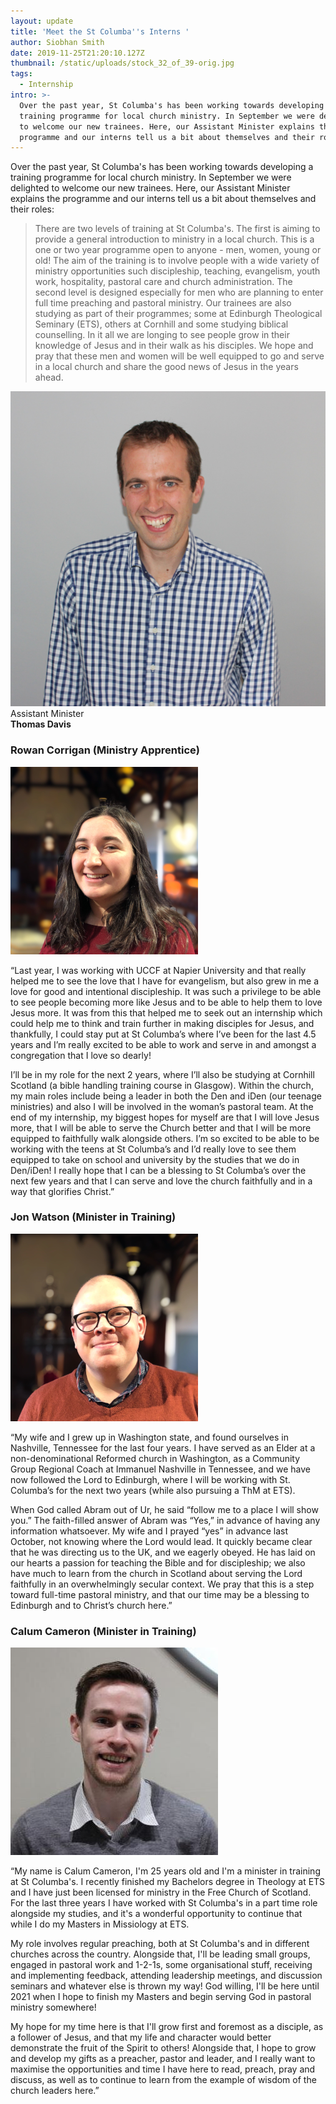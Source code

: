 ```yaml
---
layout: update
title: 'Meet the St Columba''s Interns '
author: Siobhan Smith
date: 2019-11-25T21:20:10.127Z
thumbnail: /static/uploads/stock_32_of_39-orig.jpg
tags:
  - Internship
intro: >-
  Over the past year, St Columba's has been working towards developing a
  training programme for local church ministry. In September we were delighted
  to welcome our new trainees. Here, our Assistant Minister explains the
  programme and our interns tell us a bit about themselves and their roles.
---
```

Over the past year, St Columba's has been working towards developing a training
programme for local church ministry.  In September we were delighted to welcome
our new trainees.  Here, our Assistant Minister explains the programme and our
interns tell us a bit about themselves and their roles:

<blockquote>
There are two levels of training at St Columba's. The first is aiming to
provide a general introduction to ministry in a local church.  This is a one or
two year programme open to anyone - men, women, young or old!  The aim of the
training is to involve people with a wide variety of ministry opportunities such
discipleship, teaching, evangelism, youth work, hospitality, pastoral care and
church administration. The second level is designed especially for men who are
planning to enter full time preaching and pastoral ministry. Our trainees are
also studying as part of their programmes; some at Edinburgh Theological
Seminary (ETS), others at Cornhill and some studying biblical counselling. In it
all we are longing to see people grow in their knowledge of Jesus and in their
walk as his disciples. We hope and pray that these men and women will be well
equipped to go and serve in a local church and share the good news of Jesus in
the years ahead.
</blockquote>

<div class="mt-4">
    <div class="flex items-center">
      <div class="mr-4">
        <img alt="Thomas Davis" src="/static/uploads/thomas-davis.jpg"
            loading="lazy"
            class="h-16 w-16 rounded-full">
      </div>
      <div class="flex flex-col">
        <p style="margin-top: 0; margin-bottom: 0;">Assistant Minister</p>
        <h4 style="margin-top: 0;">Thomas Davis</h4>
      </div>
    </div>
</div>

### Rowan Corrigan (Ministry Apprentice)

<img alt="Rowan Corrigan" src="/static/uploads/people/rowan.png"
    loading="lazy"
    class="h-32 w-32 rounded-full">

“Last year, I was working with UCCF at Napier University and that really helped
me to see the love that I have for evangelism, but also grew in me a love for
good and intentional discipleship. It was such a privilege to be able to see
people becoming more like Jesus and to be able to help them to love Jesus
more. It was from this that helped me to seek out an internship which could
help me to think and train further in making disciples for Jesus, and
thankfully, I could stay put at St Columba’s where I’ve been for the last 4.5
years and I’m really excited to be able to work and serve in and amongst a
congregation that I love so dearly!

I’ll be in my role for the next 2 years, where I’ll also be studying at Cornhill
Scotland (a bible handling training course in Glasgow). Within the church, my
main roles include being a leader in both the Den and iDen (our teenage
ministries) and also I will be involved in the woman’s pastoral team. At the
end of my internship, my biggest hopes for myself are that I will love Jesus
more, that I will be able to serve the Church better and that I will be more
equipped to faithfully walk alongside others. I’m so excited to be able to be
working with the teens at St Columba’s and I’d really love to see them equipped
to take on school and university by the studies that we do in Den/iDen! I really
hope that I can be a blessing to St Columba’s over the next few years and that I
can serve and love the church faithfully and in a way that glorifies Christ.”

### Jon Watson (Minister in Training)

<img alt="Jon Watson" src="/static/uploads/people/jon.png"
    loading="lazy"
    class="h-32 w-32 rounded-full">

“My wife and I grew up in Washington state, and found ourselves in Nashville,
Tennessee for the last four years. I have served as an Elder at a
non-denominational Reformed church in Washington, as a Community Group Regional
Coach at Immanuel Nashville in Tennessee, and we have now followed the Lord to
Edinburgh, where I will be working with St. Columba’s for the next two years
(while also pursuing a ThM at ETS).

When God called Abram out of Ur, he said “follow me to a place I will show you.”
The faith-filled answer of Abram was “Yes,” in advance of having any information
whatsoever. My wife and I prayed “yes” in advance last October, not knowing
where the Lord would lead. It quickly became clear that he was directing us to
the UK, and we eagerly obeyed. He has laid on our hearts a passion for teaching
the Bible and for discipleship; we also have much to learn from the church in
Scotland about serving the Lord faithfully in an overwhelmingly secular context.
We pray that this is a step toward full-time pastoral ministry, and that our
time may be a blessing to Edinburgh and to Christ’s church here.”

### Calum Cameron (Minister in Training)

<img alt="Calum Cameron" src="/static/uploads/people/calum_cam.png"
    loading="lazy"
    class="h-32 w-32 rounded-full">

“My name is Calum Cameron, I'm 25 years old and I'm a minister in training at St
Columba's. I recently finished my Bachelors degree in Theology at ETS and I have
just been licensed for ministry in the Free Church of Scotland. For the last
three years I have worked with St Columba's in a part time role alongside my
studies, and it's a wonderful opportunity to continue that while I do my Masters
in Missiology at ETS.

My role involves regular preaching, both at St Columba's and in different
churches across the country. Alongside that, I'll be leading small groups,
engaged in pastoral work and 1-2-1s, some organisational stuff, receiving and
implementing feedback, attending leadership meetings, and discussion seminars
and whatever else is thrown my way! God willing, I'll be here until 2021 when I
hope to finish my Masters and begin serving God in pastoral ministry somewhere!

My hope for my time here is that I'll grow first and foremost as a disciple, as
a follower of Jesus, and that my life and character would better demonstrate the
fruit of the Spirit to others! Alongside that, I hope to grow and develop my
gifts as a preacher, pastor and leader, and I really want to maximise the
opportunities and time I have here to read, preach, pray and discuss, as well as
to continue to learn from the example of wisdom of the church leaders here.”
